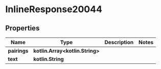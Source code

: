 
# InlineResponse20044

## Properties
Name | Type | Description | Notes
------------ | ------------- | ------------- | -------------
**pairings** | **kotlin.Array&lt;kotlin.String&gt;** |  | 
**text** | **kotlin.String** |  | 



